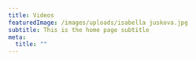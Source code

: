 ```yaml
---
title: Videos
featuredImage: /images/uploads/isabella juskova.jpg
subtitle: This is the home page subtitle
meta:
  title: ""
---
```

